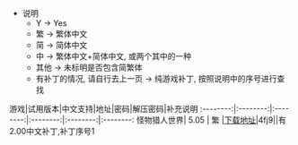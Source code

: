 * 说明
	* Y -> Yes
	* 繁 -> 繁体中文
	* 简 -> 简体中文
	* 中 -> 繁体中文+简体中文, 或两个其中的一种
	* 其他 -> 未标明是否包含简繁体
	* 有补丁的情况, 请自行去上一页 -> 纯游戏补丁, 按照说明中的序号进行查找


 游戏|试用版本|中文支持|地址|密码|解压密码|补充说明
:--------:|:--------:|:--------:|:--------:|:--------:|:--------:
怪物猎人世界| 5.05 | 繁 |<a href='https://pan.baidu.com/s/1NyRswQuJgjx29_hNLgm1lQ' target='_blank'>下载地址</a>|4fj9||有2.00中文补丁,补丁序号1
